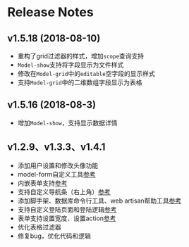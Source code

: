 # Release Notes

## v1.5.18 (2018-08-10)

- 重构了grid过滤器的样式，增加`scope`查询支持
- `Model-show`支持将字段显示为文件样式
- 修改在`Model-grid`中的`editable`空字段的显示样式
- 支持`Model-grid`中的二维数组字段显示为表格

## v1.5.16 (2018-08-3)

- 增加`Model-show`，支持显示数据详情

## v1.2.9、v1.3.3、v1.4.1

- 添加用户设置和修改头像功能
- model-form自定义工具[参考](zh/model-form.md?id=自定义工具)
- 内嵌表单支持[参考](zh/model-form-fields.md?id=embeds)
- 支持自定义导航条（右上角）[参考](https://github.com/z-song/laravel-admin/issues/392)
- 添加脚手架、数据库命令行工具、web artisan帮助工具[参考](zh/helpers.md)
- 支持自定义登陆页面和登陆逻辑[参考](zh/qa.md?id=自定义登陆页面和登陆逻辑)
- 表单支持设置宽度、设置action[参考](zh/model-form.md?id=其它方法)
- 优化表格过滤器
- 修复bug，优化代码和逻辑